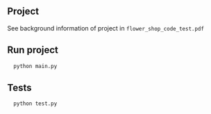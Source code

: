 ## Project

See background information of project in `flower_shop_code_test.pdf`

## Run project

```python
  python main.py
```

## Tests

```python
  python test.py
```
